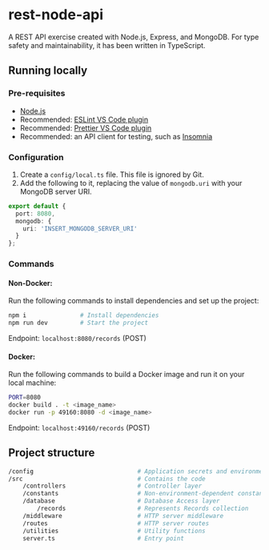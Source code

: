 # rest-node-api

A REST API exercise created with Node.js, Express, and MongoDB. For type safety and maintainability, it has been written in TypeScript.

## Running locally

### Pre-requisites

- [Node.js](https://developer.mozilla.org/en-US/docs/Learn/Server-side/Express_Nodejs/development_environment)
- Recommended: [ESLint VS Code plugin](https://marketplace.visualstudio.com/items?itemName=dbaeumer.vscode-eslint)
- Recommended: [Prettier VS Code plugin](https://marketplace.visualstudio.com/items?itemName=esbenp.prettier-vscode)
- Recommended: an API client for testing, such as [Insomnia](https://insomnia.rest/)

### Configuration

1. Create a `config/local.ts` file. This file is ignored by Git.
2. Add the following to it, replacing the value of `mongodb.uri` with your MongoDB server URI.

```typescript
export default {
  port: 8080,
  mongodb: {
    uri: 'INSERT_MONGODB_SERVER_URI'
  }
};
```

### Commands

#### Non-Docker:

Run the following commands to install dependencies and set up the project:

```bash
npm i               # Install dependencies
npm run dev         # Start the project
```

Endpoint: `localhost:8080/records` (POST)

#### Docker:

Run the following commands to build a Docker image and run it on your local machine:

```bash
PORT=8080
docker build . -t <image_name>
docker run -p 49160:8080 -d <image_name>
```

Endpoint: `localhost:49160/records` (POST)

## Project structure

```bash
/config                             # Application secrets and environments
/src                                # Contains the code
    /controllers                    # Controller layer
    /constants                      # Non-environment-dependent constants
    /database                       # Database Access layer
        /records                    # Represents Records collection
    /middleware                     # HTTP server middleware
    /routes                         # HTTP server routes
    /utilities                      # Utility functions
    server.ts                       # Entry point
```
